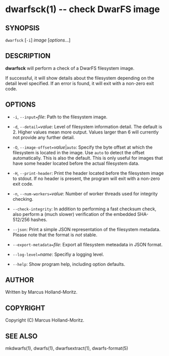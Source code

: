 dwarfsck(1) -- check DwarFS image
=================================

## SYNOPSIS

`dwarfsck` [`-i`] *image* [*options*...]

## DESCRIPTION

**dwarfsck** will perform a check of a DwarFS filesystem image.

If successful, it will show details about the filesystem depending
on the detail level specified. If an error is found, it will exit
with a non-zero exit code.

## OPTIONS

  * `-i`, `--input=`*file*:
    Path to the filesystem image.

  * `-d`, `--detail=`*value*:
    Level of filesystem information detail. The default is 2. Higher values
    mean more output. Values larger than 6 will currently not provide any
    further detail.

  * `-O`, `--image-offset=`*value*|`auto`:
    Specify the byte offset at which the filesystem is located in the image.
    Use `auto` to detect the offset automatically. This is also the default.
    This is only useful for images that have some header located before the
    actual filesystem data.

  * `-H`, `--print-header`:
    Print the header located before the filesystem image to stdout. If no
    header is present, the program will exit with a non-zero exit code.

  * `-n`, `--num-workers=`*value*:
    Number of worker threads used for integrity checking.

  * `--check-integrity`:
    In addition to performing a fast checksum check, also perform a (much
    slower) verification of the embedded SHA-512/256 hashes.

  * `--json`:
    Print a simple JSON representation of the filesystem metadata. Please
    note that the format is *not* stable.

  * `--export-metadata=`*file*:
    Export all filesystem meteadata in JSON format.

  * `--log-level=`*name*:
    Specifiy a logging level.

  * `--help`:
    Show program help, including option defaults.

## AUTHOR

Written by Marcus Holland-Moritz.

## COPYRIGHT

Copyright (C) Marcus Holland-Moritz.

## SEE ALSO

mkdwarfs(1), dwarfs(1), dwarfsextract(1), dwarfs-format(5)
